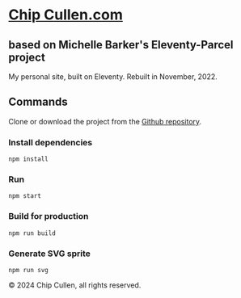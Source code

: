 # [Chip Cullen.com](https://chipcullen.com)
## based on Michelle Barker's Eleventy-Parcel project

My personal site, built on Eleventy. Rebuilt in November, 2022.

## Commands

Clone or download the project from the [Github repository](https://github.com/mbarker84/eleventy-parcel).

### Install dependencies

```
npm install
```

### Run

```
npm start
```

### Build for production

```
npm run build
```

### Generate SVG sprite

```
npm run svg
```

&copy; 2024 Chip Cullen, all rights reserved.
